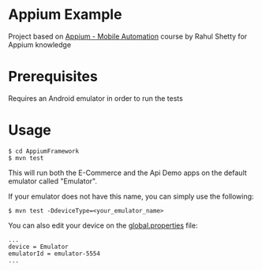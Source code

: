 # Appium Example

Project based on [Appium - Mobile Automation](https://www.udemy.com/course/mobile-automation-using-appiumselenium-3/) course by Rahul Shetty for Appium knowledge

# Prerequisites

Requires an Android emulator in order to run the tests

# Usage

```
$ cd AppiumFramework
$ mvn test
```
This will run both the E-Commerce and the Api Demo apps on the default emulator called "Emulator".

If your emulator does not have this name, you can simply use the following:

```
$ mvn test -DdeviceType=<your_emulator_name>
```

You can also edit your device on the [global.properties](https://github.com/BrunoFBarbosa/Appium-Example/blob/master/src/main/java/maventutorial/AppiumFramework/global.properties) file:

```
...
device = Emulator
emulatorId = emulator-5554
...
```
